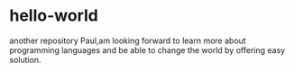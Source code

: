 # hello-world
another repository
Paul,am looking forward to learn more about programming languages and be able to change the world by offering easy solution.
